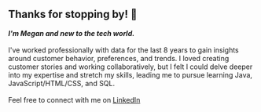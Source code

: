 ## Thanks for stopping by! 👋
***I'm Megan and new to the tech world.***
<br></br>
I've worked professionally with data for the last 8 years to gain insights around customer behavior, preferences, and trends. I loved creating customer stories and working collaboratively, but I felt I could delve deeper into my expertise and stretch my skills, leading me to pursue learning Java, JavaScript/HTML/CSS, and SQL. 
<br>
</br>
Feel free to connect with me on [LinkedIn](https://www.linkedin.com/in/megantrigg1/)

<!--
**megsummer/megsummer** is a ✨ _special_ ✨ repository because its `README.md` (this file) appears on your GitHub profile.

Here are some ideas to get you started:

- 🔭 I’m currently working on ...
- 🌱 I’m currently learning ...
- 👯 I’m looking to collaborate on ...
- 🤔 I’m looking for help with ...
- 💬 Ask me about ...
- 📫 How to reach me: ...
- 😄 Pronouns: ...
- ⚡ Fun fact: ...
-->
